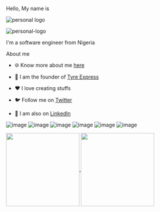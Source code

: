 Hello, My name is

![personal logo](https://github.com/Olutayo0910/Olutayo0910/assets/121323757/4b084c31-8f12-486b-931e-f401056f2578)

![personal-logo](https://github.com/Olutayo0910/Olutayo0910/assets/121323757/05c2820c-2c3a-43bb-a593-d30505925b4c)

I'm a software engineer from Nigeria

About me
 
- 🌐 Know more about me [here](https://www.olutayoogunlade.com.ng/)

- 💼 I am the founder of [Tyre Express](https://www.tyreexpress.ng/)

- ❤️ I love creating stuffs 

- 🐦 Follow me on [Twitter](https://twitter.com/cd_printf)

- 💼 I am also on [LinkedIn](https://www.linkedin.com/in/olutayo-victor-ogunlade-cpca-5644261a5)

![image](https://img.shields.io/badge/Hashnode-2962FF?style=for-the-badge&logo=hashnode&logoColor=white)
![image](https://img.shields.io/badge/C-00599C?style=for-the-badge&logo=c&logoColor=white)
![image](https://img.shields.io/badge/HTML5-E34F26?style=for-the-badge&logo=html5&logoColor=white)
![image](https://img.shields.io/badge/JavaScript-323330?style=for-the-badge&logo=javascript&logoColor=F7DF1E)
![image](https://img.shields.io/badge/Python-FFD43B?style=for-the-badge&logo=python&logoColor=blue)
![image](https://img.shields.io/badge/CSS3-1572B6?style=for-the-badge&logo=css3&logoColor=white)

<a href="https://github.com/Olutayo0910/github-readme-stats">
  <img height=200 align="center" src="https://github-readme-stats.vercel.app/api?username=Olutayo0910&hide=stars,issues&show=prs_merged&show_icons=true" />
</a>
<a href="https://github.com/Olutayo0910/convoychat">
  <img height=200 align="center" src="https://github-readme-stats.vercel.app/api/top-langs?username=Olutayo0910&layout=compact&langs_count=8&card_width=320" />
</a>
